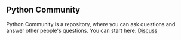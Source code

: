 ## Python Community

Python Community is a repository, where you can ask questions and answer other people's questions. You can start here: [Discuss](https://github.com/desvasicek/Python-Community/discussions)
